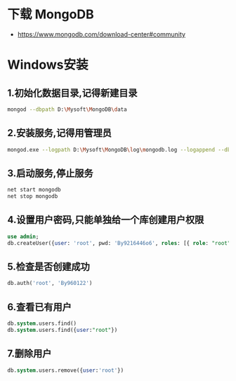 # 下载 MongoDB
- https://www.mongodb.com/download-center#community

# Windows安装
## 1.初始化数据目录,记得新建目录
```sh
mongod --dbpath D:\Mysoft\MongoDB\data
```
## 2.安装服务,记得用管理员
```sh
mongod.exe --logpath D:\Mysoft\MongoDB\log\mongodb.log --logappend --dbpath D:\Mysoft\MongoDB\data --directoryperdb --serviceName MongoDB --install
```
## 3.启动服务,停止服务
```sh
net start mongodb
net stop mongodb
```
## 4.设置用户密码,只能单独给一个库创建用户权限
```sql
use admin;
db.createUser({user: 'root', pwd: 'By9216446o6', roles: [{ role: "root", db: "admin" }]});
```
## 5.检查是否创建成功
```sql
db.auth('root', 'By960122')
```
## 6.查看已有用户
```sql
db.system.users.find()
db.system.users.find({user:"root"})
```
## 7.删除用户
```sql
db.system.users.remove({user:'root'})
```